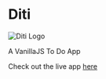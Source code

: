 # Diti

![Diti Logo](https://philipwisner.github.io/Diti/checkmark-outline-circle.svg)

A VanillaJS To Do App

Check out the live app [here](https://philipwisner.github.io/Diti/)
